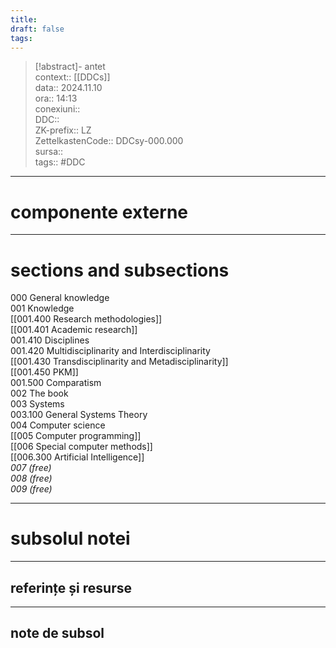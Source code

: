 ```yaml
---
title: 
draft: false
tags: 
---
```

> [!abstract]- antet  
> context:: [[DDCs]]  
> data:: 2024.11.10  
> ora:: 14:13  
> conexiuni::  
> DDC::  
> ZK-prefix::  LZ  
> ZettelkastenCode::  DDCsy-000.000  
> sursa::  
> tags::  #DDC 


---
# componente externe


---
# sections and subsections
  
000 General knowledge  
001 Knowledge  
[[001.400 Research methodologies]]  
[[001.401 Academic research]]  
001.410 Disciplines  
001.420 Multidisciplinarity and Interdisciplinarity  
[[001.430 Transdisciplinarity and Metadisciplinarity]]  
[[001.450 PKM]]  
001.500 Comparatism  
002 The book  
003 Systems  
003.100 General Systems Theory  
004 Computer science  
[[005 Computer programming]]  
[[006 Special computer methods]]  
[[006.300 Artificial Intelligence]]  
*007 (free)  
008 (free)  
009 (free)*  
  

---  
# subsolul notei  
---  
## referințe și resurse

  
---  
## note de subsol  
